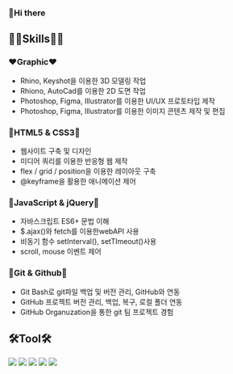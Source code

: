 ### 🥰Hi there 

## **💪🏻Skills💪🏻**

### ❤️Graphic❤️
* Rhino, Keyshot을 이용한 3D 모델링 작업
* Rhiono, AutoCad를 이용한 2D 도면 작업
* Photoshop, Figma, Illustrator를 이용한 UI/UX 프로토타입 제작
* Photoshop, Figma, Illustrator를 이용한 이미지 콘텐츠 제작 및 편집

### 🧡HTML5 & CSS3🧡
* 웹사이트 구축 및 디자인
* 미디어 쿼리를 이용한 반응형 웹 제작
* flex / grid / position을 이용한 레이아웃 구축
* @keyframe을 활용한 애니메이션 제어

### 💛JavaScript & jQuery💛
* 자바스크립트 ES6+ 문법 이해
* $.ajax()와 fetch를 이용한webAPI 사용
* 비동기 함수 setInterval(), setTImeout()사용
* scroll, mouse 이벤트 제어

### 💚Git & Github💚
* Git Bash로 git파일 백업 및 버전 관리, GitHub와 연동
* GitHub 프로젝트 버전 관리, 백업, 복구, 로컬 폴더 연동
* GitHub Organuzation을 통한 git 팀 프로젝트 경험

## 🛠Tool🛠
<img src="https://img.shields.io/badge/Adobe photoshop-31A8FF?style=flat-square&logo=adobephotoshop&logoColor=white"/> <img src="https://img.shields.io/badge/Adobe Illustrator-FF9A00?style=flat-square&logo=adobeillustrator&logoColor=white"/> <img src="https://img.shields.io/badge/Figma-F24E1E?style=flat-square&logo=figma&logoColor=white"/>
<img src="https://img.shields.io/badge/Rhino-801010?style=flat-square&logo=rhinoceros&logoColor=white"/> <img src="https://img.shields.io/badge/Vs Code-007ACC?style=flat-square&logo=visualstudiocode&logoColor=white"/>

<!--
**limjuhee0803/limjuhee0803** is a ✨ _special_ ✨ repository because its `README.md` (this file) appears on your GitHub profile.

Here are some ideas to get you started:

- 🔭 I’m currently working on ...
- 🌱 I’m currently learning ...
- 👯 I’m looking to collaborate on ...
- 🤔 I’m looking for help with ...
- 💬 Ask me about ...
- 📫 How to reach me: ...
- 😄 Pronouns: ...
- ⚡ Fun fact: ...
-->
